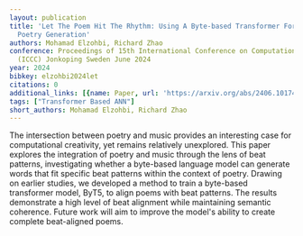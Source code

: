 ```yaml
---
layout: publication
title: 'Let The Poem Hit The Rhythm: Using A Byte-based Transformer For Beat-aligned
  Poetry Generation'
authors: Mohamad Elzohbi, Richard Zhao
conference: Proceedings of 15th International Conference on Computational Creativity
  (ICCC) Jonkoping Sweden June 2024
year: 2024
bibkey: elzohbi2024let
citations: 0
additional_links: [{name: Paper, url: 'https://arxiv.org/abs/2406.10174'}]
tags: ["Transformer Based ANN"]
short_authors: Mohamad Elzohbi, Richard Zhao
---
```

The intersection between poetry and music provides an interesting case for
computational creativity, yet remains relatively unexplored. This paper
explores the integration of poetry and music through the lens of beat patterns,
investigating whether a byte-based language model can generate words that fit
specific beat patterns within the context of poetry. Drawing on earlier
studies, we developed a method to train a byte-based transformer model, ByT5,
to align poems with beat patterns. The results demonstrate a high level of beat
alignment while maintaining semantic coherence. Future work will aim to improve
the model's ability to create complete beat-aligned poems.
